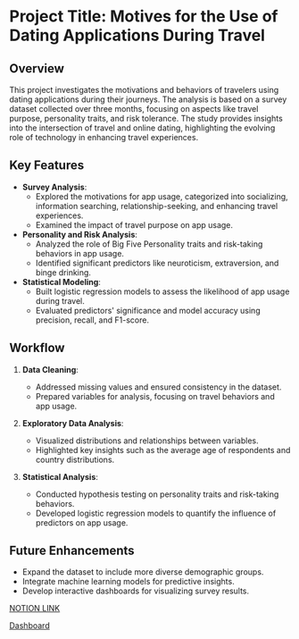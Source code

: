 # Project Title: Motives for the Use of Dating Applications During Travel

## Overview
This project investigates the motivations and behaviors of travelers using dating applications during their journeys. The analysis is based on a survey dataset collected over three months, focusing on aspects like travel purpose, personality traits, and risk tolerance. The study provides insights into the intersection of travel and online dating, highlighting the evolving role of technology in enhancing travel experiences.

## Key Features
- **Survey Analysis**:
  - Explored the motivations for app usage, categorized into socializing, information searching, relationship-seeking, and enhancing travel experiences.
  - Examined the impact of travel purpose on app usage.
- **Personality and Risk Analysis**:
  - Analyzed the role of Big Five Personality traits and risk-taking behaviors in app usage.
  - Identified significant predictors like neuroticism, extraversion, and binge drinking.
- **Statistical Modeling**:
  - Built logistic regression models to assess the likelihood of app usage during travel.
  - Evaluated predictors' significance and model accuracy using precision, recall, and F1-score.

## Workflow
1. **Data Cleaning**:
   - Addressed missing values and ensured consistency in the dataset.
   - Prepared variables for analysis, focusing on travel behaviors and app usage.

2. **Exploratory Data Analysis**:
   - Visualized distributions and relationships between variables.
   - Highlighted key insights such as the average age of respondents and country distributions.

3. **Statistical Analysis**:
   - Conducted hypothesis testing on personality traits and risk-taking behaviors.
   - Developed logistic regression models to quantify the influence of predictors on app usage.

## Future Enhancements
- Expand the dataset to include more diverse demographic groups.
- Integrate machine learning models for predictive insights.
- Develop interactive dashboards for visualizing survey results.

[NOTION LINK](https://www.notion.so/Motives-for-the-Use-of-Dating-Applications-During-Travel-73ba91c1d963439bad3b9598a8014c12?pvs=4)

[Dashboard](https://lookerstudio.google.com/reporting/5acce0e4-5b7e-45bf-ad34-48e4177b7cd2)
